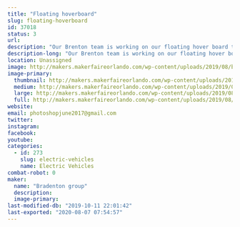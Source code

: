 ```yaml
---
title: "Floating hoverboard"
slug: floating-hoverboard
id: 37018
status: 3
url: 
description: "Our Brenton team is working on our floating hover board to experiment science, computer science and technology."
description-long: "Our Brenton team is working on our floating hover board to experiment science, computer science and technology."
location: Unassigned
image: http://makers.makerfaireorlando.com/wp-content/uploads/2019/08/back-to-the-future.jpg
image-primary:
  thumbnail: http://makers.makerfaireorlando.com/wp-content/uploads/2019/08/back-to-the-future-150x150.jpg
  medium: http://makers.makerfaireorlando.com/wp-content/uploads/2019/08/back-to-the-future-300x222.jpg
  large: http://makers.makerfaireorlando.com/wp-content/uploads/2019/08/back-to-the-future.jpg
  full: http://makers.makerfaireorlando.com/wp-content/uploads/2019/08/back-to-the-future.jpg
website: 
email: photoshopjune2017@gmail.com
twitter: 
instagram: 
facebook: 
youtube: 
categories:
  - id: 273
    slug: electric-vehicles
    name: Electric Vehicles
combat-robot: 0
maker:
  name: "Bradenton group"
  description:
  image-primary: 
last-modified-db: "2019-10-11 22:01:42"
last-exported: "2020-08-07 07:54:57"
---
```

